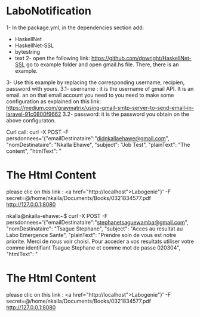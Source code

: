 # LaboNotification

1- In the package.yml, in the dependencies section add:
- HaskellNet
- HaskellNet-SSL
- bytestring
- text
2- open the following link: https://github.com/dpwright/HaskellNet-SSL
go to example folder and open gmail.hs file. There, there is an example.

3- Use this example by replacing the corresponding username, recipien, password with yours.
3.1- username : it is the username of gmail API. It is an email. 
an on that email account you need to you need to make some configuration 
as explained on this link: 
https://medium.com/graymatrix/using-gmail-smtp-server-to-send-email-in-laravel-91c0800f9662
3.2- password: it is the password you obtain on the above configuraton. 



Curl call: curl -X POST -F persdonnees='{"emailDestinataire":"didnkallaehawe@gmail.com", "nomDestinataire": "Nkalla Ehawe", "subject": "Job Test", "plainText": "The content", "htmlText": "<h1>The Html Content</h1> please clic on this link : <a href=\"http://localhost\">Labogenie</a>"}' -F secret=@/home/nkalla/Documents/Books/0321834577.pdf   http://127.0.0.1:8080

nkalla@nkalla-ehawe:~$ curl -X POST -F persdonnees='{"emailDestinataire":"stephanetsaguewamba@gmail.com", "nomDestinataire": "Tsague Stephane", "subject": "Acces au resultat au Labo Emergence Sante", "plainText": "Prendre soin de vous est notre priorite. Merci de nous voir choisi. Pour acceder a vos resultats utiliser votre comme identifiant Tsague Stephane et comme mot de passe 020304", "htmlText": "<h1>The Html Content</h1> please clic on this link : <a href=\"http://localhost\">Labogenie</a>"}' -F secret=@/home/nkalla/Documents/Books/0321834577.pdf   http://127.0.0.1:8080


